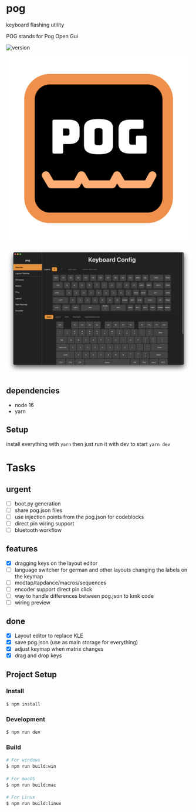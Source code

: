 # pog
keyboard flashing utility

POG stands for Pog Open Gui

![version](https://badgen.net/badge/version/v0.5.0/green )

![logo](build/icon.png?raw=true)

![preview](resources/pog-thumbnail.png?raw=true)

## dependencies
* node 16
* yarn

## Setup
install everything with
`yarn`
then just run it with dev to start
`yarn dev`


# Tasks
## urgent
- [ ] boot.py generation
- [ ] share pog.json files
- [ ] use injection points from the pog.json for codeblocks
- [ ] direct pin wiring support
- [ ] bluetooth workflow

## features
- [x] dragging keys on the layout editor
- [ ] language switcher for german and other layouts changing the labels on the keymap
- [ ] modtap/tapdance/macros/sequences
- [ ] encoder support direct pin click
- [ ] way to handle differences between pog.json to kmk code
- [ ] wiring preview

## done
- [x] Layout editor to replace KLE
- [x] save pog.json (use as main storage for everything)
- [x] adjust keymap when matrix changes
- [x] drag and drop keys

## Project Setup

### Install

```bash
$ npm install
```

### Development

```bash
$ npm run dev
```

### Build

```bash
# For windows
$ npm run build:win

# For macOS
$ npm run build:mac

# For Linux
$ npm run build:linux
```
